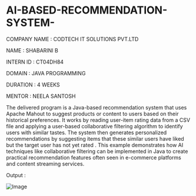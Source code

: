 # AI-BASED-RECOMMENDATION-SYSTEM-

COMPANY NAME : CODTECH IT SOLUTIONS PVT.LTD

NAME : SHABARINI B 

INTERN ID : CT04DH84 

DOMAIN : JAVA PROGRAMMING 

DURATION : 4 WEEKS 

MENTOR : NEELA SANTOSH 







The delivered program is a Java-based recommendation system that uses Apache Mahout to suggest products or content to users based on their historical preferences. It works by reading user-item rating data from a CSV file and applying a user-based collaborative filtering algorithm to identify users with similar tastes. The system then generates personalized recommendations by suggesting items that these similar users have liked but the target user has not yet rated . This example demonstrates how AI techniques like collaborative filtering can be implemented in Java to create practical recommendation features often seen in e-commerce platforms and content streaming services.






Output :





![Image](https://github.com/user-attachments/assets/d64adfa9-e3fe-40f7-8889-dbd0dfcd74c3)
